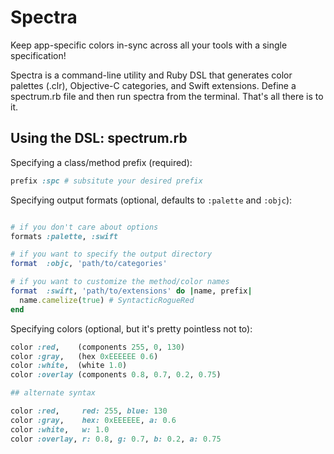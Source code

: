 Spectra
========
Keep app-specific colors in-sync across all your tools with a single specification!

Spectra is a command-line utility and Ruby DSL that generates color palettes (.clr), Objective-C categories, and Swift extensions. Define a spectrum.rb file and then run spectra from the terminal. That's all there is to it.

## Using the DSL: spectrum.rb

Specifying a class/method prefix (required):
```ruby
prefix :spc # subsitute your desired prefix
```

Specifying output formats (optional, defaults to `:palette` and `:objc`):
```ruby

# if you don't care about options
formats :palette, :swift

# if you want to specify the output directory
format  :objc, 'path/to/categories'

# if you want to customize the method/color names
format  :swift, 'path/to/extensions' do |name, prefix|
  name.camelize(true) # SyntacticRogueRed
end
```

Specifying colors (optional, but it's pretty pointless not to):
```ruby
color :red,    (components 255, 0, 130)
color :gray,   (hex 0xEEEEEE 0.6)
color :white,  (white 1.0)
color :overlay (components 0.8, 0.7, 0.2, 0.75)

## alternate syntax

color :red,     red: 255, blue: 130
color :gray,    hex: 0xEEEEEE, a: 0.6
color :white,   w: 1.0
color :overlay, r: 0.8, g: 0.7, b: 0.2, a: 0.75
```
